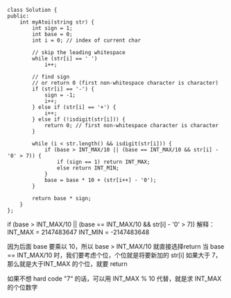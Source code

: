 ```
class Solution {
public:
    int myAtoi(string str) {
        int sign = 1;
        int base = 0;
        int i = 0; // index of current char
        
        // skip the leading whitespace
        while (str[i] == ' ')
            i++;
        
        // find sign 
        // or return 0 (first non-whitespace character is character)
        if (str[i] == '-') {
            sign = -1;
            i++;
        } else if (str[i] == '+') {
            i++;
        } else if (!isdigit(str[i])) {
            return 0; // first non-whitespace character is character
        }
        
        while (i < str.length() && isdigit(str[i])) {
            if (base > INT_MAX/10 || (base == INT_MAX/10 && str[i] - '0' > 7)) {
                if (sign == 1) return INT_MAX;
                else return INT_MIN;
            }
            base = base * 10 + (str[i++] - '0');
        }
        
        return base * sign;
    }
};
```

if (base > INT_MAX/10 || (base == INT_MAX/10 && str[i] - '0' > 7))
解释：
INT_MAX = 2147483647
INT_MIN = -2147483648

因为后面 base 要乘以 10，所以 base > INT_MAX/10 就直接选择return
当 base == INT_MAX/10 时，我们要考虑个位，个位就是将要新加的 str[i]
如果大于 7，那么就是大于INT_MAX 的个位，就要 return

如果不想 hard code "7“ 的话，可以用 INT_MAX % 10 代替，就是求 INT_MAX 的个位数字 